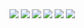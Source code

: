  <img src="https://github.com/RAHILANDANI/Music_Vedio_Player_With_Provider_Flutter/blob/master/output/1.png">
 <img src="https://github.com/RAHILANDANI/Music_Vedio_Player_With_Provider_Flutter/blob/master/output/2.png">
 <img src="https://github.com/RAHILANDANI/Music_Vedio_Player_With_Provider_Flutter/blob/master/output/3.png">
 <img src="https://github.com/RAHILANDANI/Music_Vedio_Player_With_Provider_Flutter/blob/master/output/4.png">
 <img src="https://github.com/RAHILANDANI/Music_Vedio_Player_With_Provider_Flutter/blob/master/output/5.png">
 <img src="https://github.com/RAHILANDANI/Music_Vedio_Player_With_Provider_Flutter/blob/master/output/6.png">